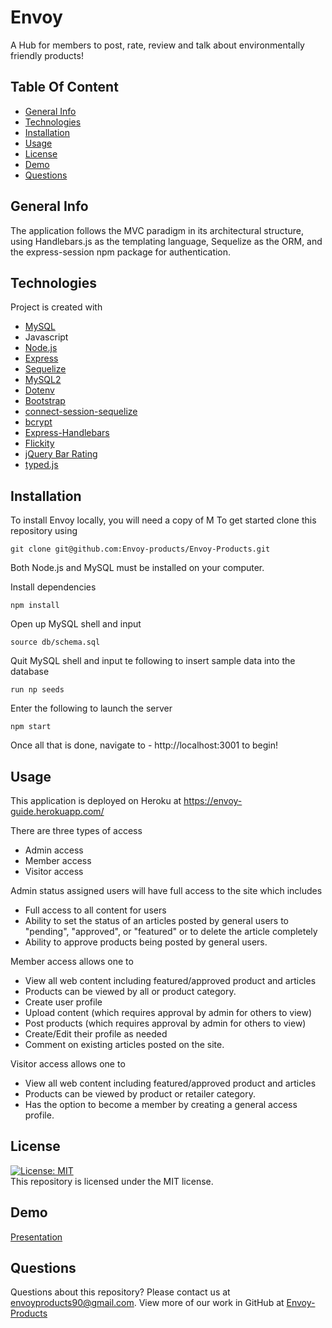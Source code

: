 # Envoy
A Hub for members to post, rate, review and talk about environmentally friendly products!

## Table Of Content
* [General Info](#general-info)
* [Technologies](#technologies)
* [Installation](#installation)
* [Usage](#usage)
* [License](#license)
* [Demo](#demo)
* [Questions](#questions)

## General Info
The application follows the MVC paradigm in its architectural structure, using Handlebars.js as the templating language, Sequelize as the ORM, and the express-session npm package for authentication.

## Technologies
Project is created with 
* [MySQL](https://dev.mysql.com/downloads/)
* Javascript
* [Node.js](https://nodejs.org/en/)
* [Express](https://www.npmjs.com/package/express)
* [Sequelize](https://www.npmjs.com/package/sequelize)
* [MySQL2](https://www.npmjs.com/package/mysql2)
* [Dotenv](https://www.npmjs.com/package/dotenv)
* [Bootstrap](https://getbootstrap.com/)
* [connect-session-sequelize](https://www.npmjs.com/package/connect-session-sequelize)
* [bcrypt](https://www.npmjs.com/package/bcrypt)
* [Express-Handlebars](https://www.npmjs.com/package/express-handlebars)
* [Flickity](https://www.npmjs.com/package/flickity)
* [jQuery Bar Rating](https://www.npmjs.com/package/jquery-bar-rating)
* [typed.js](https://www.npmjs.com/package/typed.js)

## Installation
To install Envoy locally, you will need a copy of M
To get started clone this repository using 
<br>
```terminal
git clone git@github.com:Envoy-products/Envoy-Products.git
```
Both Node.js and MySQL must be installed on your computer.

Install dependencies 
```terminal
npm install
``` 
Open up MySQL shell and input 
```terminal
source db/schema.sql
```
Quit MySQL shell and input te following to insert sample data into the database
```terminal
run np seeds
```
Enter the following to launch the server
```terminal
npm start
```
Once all that is done, navigate to - http://localhost:3001 to begin!


## Usage
This application is deployed on Heroku at https://envoy-guide.herokuapp.com/

There are three types of access
* Admin access
* Member access
* Visitor access

Admin status assigned users will have full access to the site which includes 
* Full access to all content for users
* Ability to set the status of an articles posted by general users to "pending", "approved", or "featured" or to delete the article completely
* Ability to approve products being posted by general users.  

Member access allows one to 
* View all web content including featured/approved product and articles
* Products can be viewed by all or product category.
* Create user profile
* Upload content (which requires approval by admin for others to view)
* Post products (which requires approval by admin for others to view)
* Create/Edit their profile as needed
* Comment on existing articles posted on the site. 

Visitor access allows one to <br>
* View all web content including featured/approved product and articles
* Products can be viewed by product or retailer category.
* Has the option to become a member by creating a general access profile. 

 
## License
[![License: MIT](https://img.shields.io/badge/License-MIT-yellow.svg)](https://opensource.org/licenses/MIT)
<br>
This repository is licensed under the MIT license.

## Demo

[Presentation](public/images/Envoy.pdf)



## Questions
Questions about this repository? Please contact us at [envoyproducts90@gmail.com](mailto:envoyproducts90@gmail.com). View more of our work in GitHub at [Envoy-Products](https://github.com/Envoy-products/Envoy-Products) 